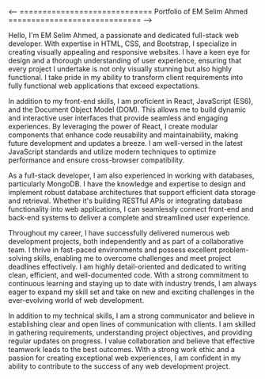 <-- ============================= Portfolio of EM Selim Ahmed ============================= -->

Hello, I'm EM Selim Ahmed, a passionate and dedicated full-stack web developer. With expertise in HTML, CSS, and Bootstrap, I specialize in creating visually appealing and responsive websites. I have a keen eye for design and a thorough understanding of user experience, ensuring that every project I undertake is not only visually stunning but also highly functional. I take pride in my ability to transform client requirements into fully functional web applications that exceed expectations.

In addition to my front-end skills, I am proficient in React, JavaScript (ES6), and the Document Object Model (DOM). This allows me to build dynamic and interactive user interfaces that provide seamless and engaging experiences. By leveraging the power of React, I create modular components that enhance code reusability and maintainability, making future development and updates a breeze. I am well-versed in the latest JavaScript standards and utilize modern techniques to optimize performance and ensure cross-browser compatibility.


As a full-stack developer, I am also experienced in working with databases, particularly MongoDB. I have the knowledge and expertise to design and implement robust database architectures that support efficient data storage and retrieval. Whether it's building RESTful APIs or integrating database functionality into web applications, I can seamlessly connect front-end and back-end systems to deliver a complete and streamlined user experience.


Throughout my career, I have successfully delivered numerous web development projects, both independently and as part of a collaborative team. I thrive in fast-paced environments and possess excellent problem-solving skills, enabling me to overcome challenges and meet project deadlines effectively. I am highly detail-oriented and dedicated to writing clean, efficient, and well-documented code. With a strong commitment to continuous learning and staying up to date with industry trends, I am always eager to expand my skill set and take on new and exciting challenges in the ever-evolving world of web development.


In addition to my technical skills, I am a strong communicator and believe in establishing clear and open lines of communication with clients. I am skilled in gathering requirements, understanding project objectives, and providing regular updates on progress. I value collaboration and believe that effective teamwork leads to the best outcomes. With a strong work ethic and a passion for creating exceptional web experiences, I am confident in my ability to contribute to the success of any web development project.
